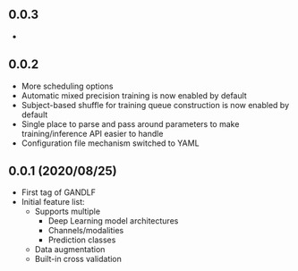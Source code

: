 ## 0.0.3 

- 

## 0.0.2

- More scheduling options
- Automatic mixed precision training is now enabled by default
- Subject-based shuffle for training queue construction is now enabled by default
- Single place to parse and pass around parameters to make training/inference API easier to handle
- Configuration file mechanism switched to YAML

## 0.0.1 (2020/08/25)

- First tag of GANDLF
- Initial feature list:
  - Supports multiple
    - Deep Learning model architectures
    - Channels/modalities 
    - Prediction classes
  - Data augmentation
  - Built-in cross validation